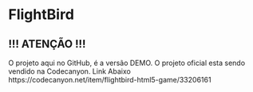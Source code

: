 # FlightBird
<h2> !!! ATENÇÃO !!!</h2>
O projeto aqui no GitHub, é a versão DEMO.
O projeto oficial esta sendo vendido na Codecanyon. Link Abaixo
https://codecanyon.net/item/flightbird-html5-game/33206161
